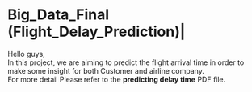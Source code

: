# Big_Data_Final (Flight_Delay_Prediction)|

Hello guys,  
In this project, we are aiming to predict the flight arrival time in order to make some insight for both Customer and airline company.  
For more detail Please refer to the **predicting delay time** PDF file.  

